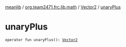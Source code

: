 [meanlib](../../index.md) / [org.team2471.frc.lib.math](../index.md) / [Vector2](index.md) / [unaryPlus](./unary-plus.md)

# unaryPlus

`operator fun unaryPlus(): `[`Vector2`](index.md)